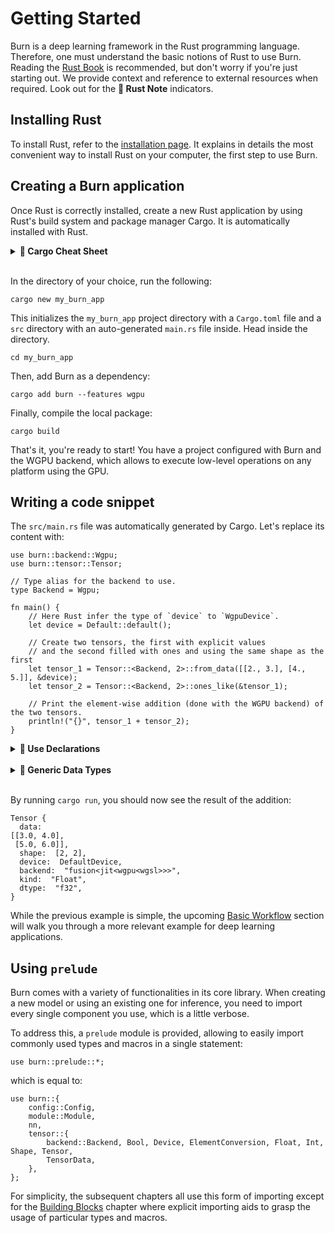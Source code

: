 # Getting Started

Burn is a deep learning framework in the Rust programming language. Therefore, 
one must understand the basic notions of Rust to use Burn. Reading the 
[Rust Book](https://doc.rust-lang.org/book/) is recommended, but don't worry if you're just starting
out. We provide context and reference to external resources when required.
Look out for the **🦀 Rust Note** indicators.

## Installing Rust

To install Rust, refer to the
[installation page](https://doc.rust-lang.org/book/ch01-01-installation.html). It explains in
details the most convenient way to install Rust on your computer, the first step
to use Burn.

## Creating a Burn application

Once Rust is correctly installed, create a new Rust application by using Rust's build system and
package manager Cargo. It is automatically installed with Rust.

<details>
<summary><strong>🦀 Cargo Cheat Sheet</strong></summary>

[Cargo](https://doc.rust-lang.org/cargo/) is a very useful tool to manage Rust projects.
It is used to compile your code
and download and build the libraries/packages your code depends on.

Below is a short cheat sheet of the main `cargo` commands you might use throughout this guide.

| Command             | Description                                                                                  |
| ------------------- | -------------------------------------------------------------------------------------------- |
| `cargo new` _path_  | Create a new Cargo package at the given _path_.                                           |
| `cargo add` _crate_ | Add dependencies to the Cargo.toml manifest file.                                            |
| `cargo build`       | Compile the local package and all of its dependencies (in debug mode, use `-r` for release). |
| `cargo check`       | Check the local package for compilation errors (much faster).                                |
| `cargo run`         | Run the local package binary (in debug mode, use `-r` for release).                                                                |

For more information, check 
[Hello, Cargo!](https://doc.rust-lang.org/book/ch01-03-hello-cargo.html) in the Rust Book.

</details><br>

In the directory of your choice, run the following:

```console
cargo new my_burn_app
```

This initializes the `my_burn_app` project directory with a `Cargo.toml` file and a `src`
directory with an auto-generated `main.rs` file inside. Head inside the directory.

```console
cd my_burn_app
```

Then, add Burn as a dependency:

```console
cargo add burn --features wgpu
```

Finally, compile the local package:

```console
cargo build
```

That's it, you're ready to start! You have a project configured with Burn and the WGPU backend,
which allows to execute low-level operations on any platform using the GPU.

## Writing a code snippet

The `src/main.rs` file was automatically generated by Cargo. Let's replace its content with:

```rust, ignore
use burn::backend::Wgpu;
use burn::tensor::Tensor;

// Type alias for the backend to use.
type Backend = Wgpu;

fn main() {
    // Here Rust infer the type of `device` to `WgpuDevice`.
    let device = Default::default();

    // Create two tensors, the first with explicit values
    // and the second filled with ones and using the same shape as the first
    let tensor_1 = Tensor::<Backend, 2>::from_data([[2., 3.], [4., 5.]], &device);
    let tensor_2 = Tensor::<Backend, 2>::ones_like(&tensor_1);

    // Print the element-wise addition (done with the WGPU backend) of the two tensors.
    println!("{}", tensor_1 + tensor_2);
}
```

<details>
<summary><strong>🦀 Use Declarations</strong></summary>

To bring any of the Burn module or item into scope, a `use` declaration is added.

In the example above, we want to bring the `Tensor` struct and `Wgpu` backend into scope with the
following:

```rust, ignore
use burn::tensor::Tensor;
use burn::backend::Wgpu;
```

The same declaration could be written in a single statement
to simultaneously bind multiple paths with a common prefix:

```rust, ignore
use burn::{tensor::Tensor, backend::backend::Wgpu};
```

In this example, the common prefix is pretty short and there are only two items to bind locally.
Therefore, the first usage with two `use` declarations might be preferred. But know that both
examples are valid. For more details on the `use` keyword, take a look at
[this section](https://doc.rust-lang.org/book/ch07-04-bringing-paths-into-scope-with-the-use-keyword.html)
of the Rust Book or the
[Rust reference](https://doc.rust-lang.org/reference/items/use-declarations.html).

</details><br>

<details>
<summary><strong>🦀 Generic Data Types</strong></summary>

If you're new to Rust, you may wonder why we use `Tensor::<Backend, 2>::...`.
That's because the `Tensor` struct is [generic](https://doc.rust-lang.org/book/ch10-01-syntax.html)
over multiple concrete data types. More specifically, a `Tensor` can be defined using three generic
parameters: the backend, the number of dimensions (rank) and the data type (defaults to `Float`).
Here, we only specify the backend and number of dimensions since `Float` is used by
default. For more details on the `Tensor` struct, see
[this section](./building-blocks/tensor.md).

Most of the time when generics are involved, the compiler can infer the generic parameters
automatically. In this case, the compiler needs a little help. This is usually done in one of
two ways: providing a type annotation or binding the gereneric parameter via the so-called _turbofish_ `::<>`
syntax. In the example above we used the _turbofish_ syntax, but we could have used type
annotations instead like this:

```rust, ignore
let tensor_1: Tensor<Backend, 2> = Tensor::from_data([[2., 3.], [4., 5.]]);
let tensor_2 = Tensor::ones_like(&tensor_1);
```

Notice that we provide a type annotation for the first tensor only and yet this
example still works. That's because the compiler correctly inferred that `tensor_2` has the same
generic parameters. The same could be done in the original example, but specifying the
parameters for both is more explicit.

</details><br>

By running `cargo run`, you should now see the result of the addition:

```console
Tensor {
  data:
[[3.0, 4.0],
 [5.0, 6.0]],
  shape:  [2, 2],
  device:  DefaultDevice,
  backend:  "fusion<jit<wgpu<wgsl>>>",
  kind:  "Float",
  dtype:  "f32",
}
```

While the previous example is simple, the upcoming [Basic Workflow](./basic-workflow) section will walk you
through a more relevant example for deep learning applications.

## Using `prelude`

Burn comes with a variety of functionalities in its core library. When creating a new model or using an
existing one for inference, you need to import every single component you use, which is a
little verbose.

To address this, a `prelude` module is provided, allowing to easily import commonly used types
and macros in a single statement:

```rust, ignore
use burn::prelude::*;
```

which is equal to:

```rust, ignore
use burn::{
    config::Config,
    module::Module,
    nn,
    tensor::{
        backend::Backend, Bool, Device, ElementConversion, Float, Int, Shape, Tensor,
        TensorData,
    },
};
```

<div class="warning">

For simplicity, the subsequent chapters all use this form of importing
except for the [Building Blocks](./building-blocks) chapter where explicit importing aids to
grasp the usage of particular types and macros.

</div>
